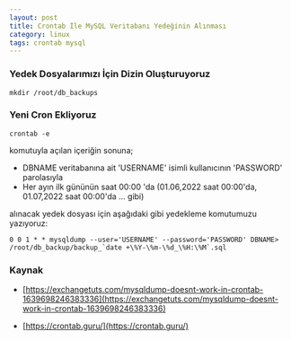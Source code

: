 ```yaml
---
layout: post
title: Crontab İle MySQL Veritabanı Yedeğinin Alınması
category: linux
tags: crontab mysql
---
```


### Yedek Dosyalarımızı İçin Dizin Oluşturuyoruz

    mkdir /root/db_backups

### Yeni Cron Ekliyoruz

    crontab -e

komutuyla açılan içeriğin sonuna;

- DBNAME veritabanına ait  'USERNAME' isimli kullanıcının 'PASSWORD' parolasıyla 
- Her ayın ilk gününün saat 00:00 'da (01.06,2022 saat 00:00'da, 01.07,2022 saat 00:00'da ... gibi)

alınacak yedek dosyası için aşağıdaki gibi yedekleme komutumuzu yazıyoruz:

    0 0 1 * * mysqldump --user='USERNAME' --password='PASSWORD' DBNAME> /root/db_backup/backup_`date +\%Y-\%m-\%d_\%H:\%M`.sql

### Kaynak

 - [https://exchangetuts.com/mysqldump-doesnt-work-in-crontab-1639698246383336](https://exchangetuts.com/mysqldump-doesnt-work-in-crontab-1639698246383336)
 
 - [https://crontab.guru/](https://crontab.guru/)


